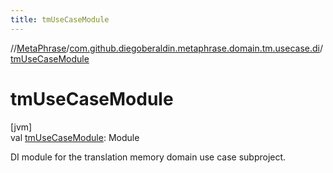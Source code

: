 ```yaml
---
title: tmUseCaseModule
---
```

//[MetaPhrase](../../index.html)/[com.github.diegoberaldin.metaphrase.domain.tm.usecase.di](index.html)/[tmUseCaseModule](tm-use-case-module.html)



# tmUseCaseModule



[jvm]\
val [tmUseCaseModule](tm-use-case-module.html): Module



DI module for the translation memory domain use case subproject.




